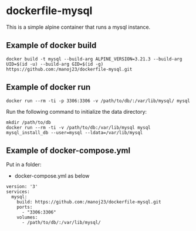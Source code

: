 dockerfile-mysql
================

This is a simple alpine container that runs a mysql instance.

## Example of docker build

```
docker build -t mysql --build-arg ALPINE_VERSION=3.21.3 --build-arg UID=$(id -u) --build-arg GID=$(id -g) https://github.com:/manoj23/dockerfile-mysql.git
```

## Example of docker run


```
docker run --rm -ti -p 3306:3306 -v /path/to/db/:/var/lib/mysql/ mysql
```

Run the following command to initialize the data directory:
```
mkdir /path/to/db
docker run --rm -ti -v /path/to/db:/var/lib/mysql mysql mysql_install_db --user=mysql --ldata=/var/lib/mysql
```

## Example of docker-compose.yml

Put in a folder:
* docker-compose.yml as below

```
version: '3'
services:
  mysql:
    build: https://github.com:/manoj23/dockerfile-mysql.git
    ports:
      - "3306:3306"
    volumes:
      - /path/to/db/:/var/lib/mysql/
```
